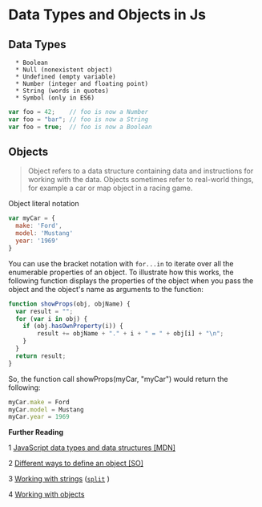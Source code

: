 
Data Types and Objects in Js
========================

## Data Types
	  * Boolean
	  * Null (nonexistent object)
	  * Undefined (empty variable)
	  * Number (integer and floating point)
	  * String (words in quotes)
	  * Symbol (only in ES6)

```javascript
var foo = 42;    // foo is now a Number
var foo = "bar"; // foo is now a String
var foo = true;  // foo is now a Boolean
```


## Objects

>Object refers to a data structure containing data and instructions for working with the data. Objects sometimes refer to real-world things, for example a car or map object in a racing game.

Object literal notation

```javascript
var myCar = {
  make: 'Ford',
  model: 'Mustang'
  year: '1969'
}
```
You can use the bracket notation with `for...in` to iterate over all the enumerable properties of an object. To illustrate how this works, the following function displays the properties of the object when you pass the object and the object's name as arguments to the function:

```javascript
function showProps(obj, objName) {
  var result = "";
  for (var i in obj) {
    if (obj.hasOwnProperty(i)) {
        result += objName + "." + i + " = " + obj[i] + "\n";
    }
  }
  return result;
}
```

So, the function call showProps(myCar, "myCar") would return the following:

```javascript
myCar.make = Ford
myCar.model = Mustang
myCar.year = 1969
```
**Further Reading**

1 [JavaScript data types and data structures [MDN]](https://developer.mozilla.org/en-US/docs/Web/JavaScript/Data_structures)

 2 [Different ways to define an object [SO]](http://stackoverflow.com/questions/1143498/difference-between-an-object-and-a-hash)
 
 3 [Working with strings](http://learnjsdata.com/strings.html)
  ([`split`](https://developer.mozilla.org/en-US/docs/Web/JavaScript/Reference/Global_Objects/String/split) )

4 [Working with objects](https://developer.mozilla.org/en-US/docs/Web/JavaScript/Guide/Working_with_Objects)